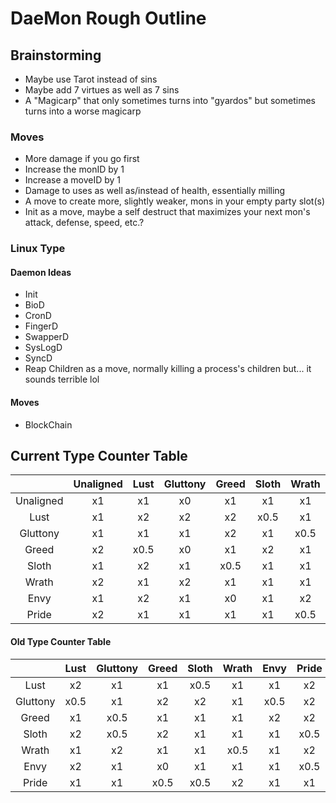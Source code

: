 # DaeMon Rough Outline

## Brainstorming
- Maybe use Tarot instead of sins
- Maybe add 7 virtues as well as 7 sins
- A "Magicarp" that only sometimes turns into "gyardos" but sometimes turns into a worse magicarp

### Moves
- More damage if you go first
- Increase the monID by 1
- Increase a moveID by 1
- Damage to uses as well as/instead of health, essentially milling
- A move to create more, slightly weaker, mons in your empty party slot(s)
- Init as a move, maybe a self destruct that maximizes your next mon's attack, defense, speed, etc.?

### Linux Type
#### Daemon Ideas
- Init
- BioD
- CronD
- FingerD
- SwapperD
- SysLogD
- SyncD
- Reap Children as a move, normally killing a process's children but... it sounds terrible lol
#### Moves
- BlockChain

## Current Type Counter Table
|  | Unaligned | Lust | Gluttony | Greed | Sloth | Wrath | Envy | Pride |
| :--: | :--: | :--: | :--: | :--: | :--: | :--: | :--: | :--: |
| Unaligned | x1 | x1 | x0 | x1 | x1 | x1 | x1 | x1 |
| Lust | x1 | x2 | x2 | x2 | x0.5 | x1 | x0.5 | x1 |
| Gluttony | x1 | x1 | x1 | x2 | x1 | x0.5 | x1 | x1 |
| Greed | x2 | x0.5 | x0 | x1 | x2 | x1 | x2 | x1 |
| Sloth | x1 | x2 | x1 | x0.5 | x1 | x1 | x1 | x1 |
| Wrath | x2 | x1 | x2 | x1 | x1 | x1 | x0.5 | x2 |
| Envy | x1 | x2 | x1 | x0 | x1 | x2 | x1 | x0.5 |
| Pride | x2 | x1 | x1 | x1 | x1 | x0.5 | x2 | x1 |


#### Old Type Counter Table
|           | Lust  | Gluttony  | Greed | Sloth | Wrath | Envy  | Pride |
| :--:      | :---: | :------:  | :---: | :---: | :---: | :---: | :---: |
|Lust       | x2    | x1        | x1    | x0.5  | x1    | x1    | x2    |
|Gluttony   | x0.5  | x1        | x2    | x2    | x1    | x0.5  | x2    |
|Greed      | x1    | x0.5      | x1    | x1    | x1    | x2    | x2    |
|Sloth      | x2    | x0.5      | x2    | x1    | x1    | x1    | x0.5  |
|Wrath      | x1    | x2        | x1    | x1    | x0.5  | x1    | x2    |
|Envy       | x2    | x1        | x0    | x1    | x1    | x1    | x0.5  |
|Pride      | x1    | x1        | x0.5  | x0.5  | x2    | x1    | x1    |
